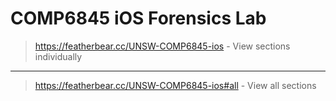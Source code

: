 # COMP6845 iOS Forensics Lab

> https://featherbear.cc/UNSW-COMP6845-ios - View sections individually

---

> https://featherbear.cc/UNSW-COMP6845-ios#all - View all sections
